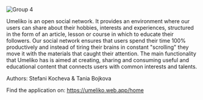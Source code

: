 ![Group 4](https://github.com/bunnyt29/Umeliko/assets/87562845/bd235166-d51d-4e23-9c7e-b30eeeec71fc)

Umeliko is an open social network. It provides an environment where our users can share about their hobbies, interests and experiences, structured in the form of an article, lesson or course in which to educate their followers. Our social network ensures that users spend their time 100% productively and instead of tiring their brains in constant "scrolling" they move it with the materials that caught their attention.
The main functionality that Umeliko has is aimed at creating, sharing and consuming useful and educational content that connects users with common interests and talents.

Authors:
Stefani Kocheva & Tania Bojkova

Find the application on:
https://umeliko.web.app/home
